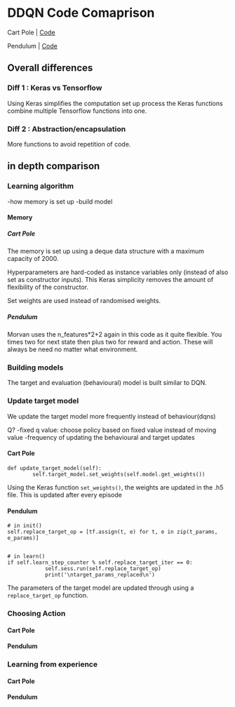 # DDQN Code Comaprison

Cart Pole | [Code](https://github.com/simoninithomas/reinforcement-learning-1/blob/master/2-cartpole/2-double-dqn/cartpole_ddqn.py)

Pendulum | [Code](https://github.com/MorvanZhou/Reinforcement-learning-with-tensorflow/tree/master/contents/5.1_Double_DQN)


## Overall differences

### Diff 1 : Keras vs Tensorflow
Using Keras simplifies the computation set up process the Keras functions combine multiple Tensorflow functions into one. 

### Diff 2 : Abstraction/encapsulation
More functions to avoid repetition of code.

## in depth comparison

### Learning algorithm 
-how memory is set up
-build model

#### Memory

##### Cart Pole
The memory is set up using a deque data structure with a maximum capacity of 2000. 

Hyperparameters are hard-coded as instance variables only (instead of also set as constructor inputs). This Keras simplicity removes the amount of flexibility of the constructor. 

Set weights are used instead of randomised weights.


##### Pendulum 
Morvan uses the n_features*2+2 again in this code as it quite flexible. You times two for next state then plus two for reward and action. These will always be need no matter what environment.


### Building models
The target and evaluation (behavioural) model is built similar to DQN.

### Update target model
We update the target model more frequently instead of behaviour(dqns) 

Q?
-fixed q value: choose policy based on fixed value instead of moving value 
-frequency of updating the behavioural and target updates

#### Cart Pole

```
def update_target_model(self):
        self.target_model.set_weights(self.model.get_weights())

```
Using the Keras function `set_weights()`, the weights are updated in the .h5 file. This is updated after every episode 

#### Pendulum 
```
# in init()
self.replace_target_op = [tf.assign(t, e) for t, e in zip(t_params, e_params)]


# in learn()
if self.learn_step_counter % self.replace_target_iter == 0:
            self.sess.run(self.replace_target_op)
            print('\ntarget_params_replaced\n')
```
The parameters of the target model are updated through using a `replace_target_op` function. 

### Choosing Action
#### Cart Pole


#### Pendulum 

### Learning from experience 
#### Cart Pole


#### Pendulum 


